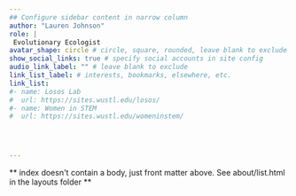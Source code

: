 ```yaml
---
## Configure sidebar content in narrow column
author: "Lauren Johnson"
role: |
 Evolutionary Ecologist
avatar_shape: circle # circle, square, rounded, leave blank to exclude
show_social_links: true # specify social accounts in site config
audio_link_label: "" # leave blank to exclude
link_list_label: # interests, bookmarks, elsewhere, etc.
link_list:
#- name: Losos Lab
#  url: https://sites.wustl.edu/losos/
#- name: Women in STEM
#  url: https://sites.wustl.edu/womeninstem/




---
```


** index doesn't contain a body, just front matter above.
See about/list.html in the layouts folder **
